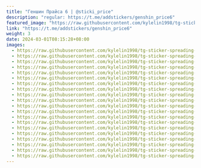 ```yaml
---
title: "Геншин Прайса 6 | @sticki_price"
description: "regular: https://t.me/addstickers/genshin_price6"
featured_image: "https://raw.githubusercontent.com/kylelin1998/tg-sticker-spreading-worldwide-images/main/img/a757f17f-51a8-412b-9d3d-d8ec502fe14d.jpg"
link: "https://t.me/addstickers/genshin_price6"
weight: 3
date: 2024-03-01T08:15:28+08:00
images:
  - https://raw.githubusercontent.com/kylelin1998/tg-sticker-spreading-worldwide-images/main/img/a757f17f-51a8-412b-9d3d-d8ec502fe14d.jpg
  - https://raw.githubusercontent.com/kylelin1998/tg-sticker-spreading-worldwide-images/main/img/1e2e2e39-ed3a-4156-8178-1b301f8fa294.jpg
  - https://raw.githubusercontent.com/kylelin1998/tg-sticker-spreading-worldwide-images/main/img/4d6c8b83-e923-4dcd-acb0-89dbb3030d45.jpg
  - https://raw.githubusercontent.com/kylelin1998/tg-sticker-spreading-worldwide-images/main/img/dcd5727e-323c-4583-8d1b-fced90df3600.jpg
  - https://raw.githubusercontent.com/kylelin1998/tg-sticker-spreading-worldwide-images/main/img/b9e869e3-425b-4108-9f2d-c6ac64a5fb41.jpg
  - https://raw.githubusercontent.com/kylelin1998/tg-sticker-spreading-worldwide-images/main/img/e31fa83b-feb6-4cad-a27f-ce93aa4418db.jpg
  - https://raw.githubusercontent.com/kylelin1998/tg-sticker-spreading-worldwide-images/main/img/b3e1d218-4840-41ce-b396-6d7b7b9f58c2.jpg
  - https://raw.githubusercontent.com/kylelin1998/tg-sticker-spreading-worldwide-images/main/img/d85ff55a-120b-4667-a8bd-33d7a1cd76f5.jpg
  - https://raw.githubusercontent.com/kylelin1998/tg-sticker-spreading-worldwide-images/main/img/4a6b56f4-349a-4677-aa9e-a7b309d82223.jpg
  - https://raw.githubusercontent.com/kylelin1998/tg-sticker-spreading-worldwide-images/main/img/5867ec9e-480f-433b-8df8-c54b986508e7.jpg
  - https://raw.githubusercontent.com/kylelin1998/tg-sticker-spreading-worldwide-images/main/img/0447cafe-ae36-4e93-b86c-8dda1001aff2.jpg
  - https://raw.githubusercontent.com/kylelin1998/tg-sticker-spreading-worldwide-images/main/img/91a34f6b-ae26-4a42-8211-d1f461a7db6c.jpg
  - https://raw.githubusercontent.com/kylelin1998/tg-sticker-spreading-worldwide-images/main/img/29e7655c-170c-45d2-a0d5-eb84c209a507.jpg
  - https://raw.githubusercontent.com/kylelin1998/tg-sticker-spreading-worldwide-images/main/img/348909ec-ff18-4990-bd6a-78b955e22b65.jpg
  - https://raw.githubusercontent.com/kylelin1998/tg-sticker-spreading-worldwide-images/main/img/ca7c3578-0af8-4703-b68d-c626078f3718.jpg
  - https://raw.githubusercontent.com/kylelin1998/tg-sticker-spreading-worldwide-images/main/img/0d899522-9a54-49e0-bb64-e28f78300dbb.jpg
  - https://raw.githubusercontent.com/kylelin1998/tg-sticker-spreading-worldwide-images/main/img/abf44b90-c71e-44b4-875f-9add3dd99340.jpg
  - https://raw.githubusercontent.com/kylelin1998/tg-sticker-spreading-worldwide-images/main/img/dda7b6c3-18c6-4faa-9720-740d34d44f18.jpg
  - https://raw.githubusercontent.com/kylelin1998/tg-sticker-spreading-worldwide-images/main/img/03d72b1e-25b8-4297-9fd2-72fd9d97b95c.jpg
  - https://raw.githubusercontent.com/kylelin1998/tg-sticker-spreading-worldwide-images/main/img/a7c351d2-2d58-4505-9956-3b9f3d98b616.jpg
---
```

